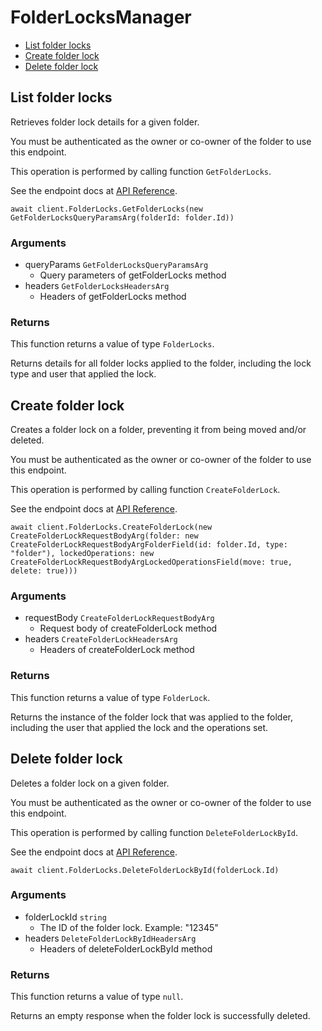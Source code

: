 # FolderLocksManager


- [List folder locks](#list-folder-locks)
- [Create folder lock](#create-folder-lock)
- [Delete folder lock](#delete-folder-lock)

## List folder locks

Retrieves folder lock details for a given folder.

You must be authenticated as the owner or co-owner of the folder to
use this endpoint.

This operation is performed by calling function `GetFolderLocks`.

See the endpoint docs at
[API Reference](https://developer.box.com/reference/get-folder-locks/).

<!-- sample get_folder_locks -->
```
await client.FolderLocks.GetFolderLocks(new GetFolderLocksQueryParamsArg(folderId: folder.Id))
```

### Arguments

- queryParams `GetFolderLocksQueryParamsArg`
  - Query parameters of getFolderLocks method
- headers `GetFolderLocksHeadersArg`
  - Headers of getFolderLocks method


### Returns

This function returns a value of type `FolderLocks`.

Returns details for all folder locks applied to the folder, including the
lock type and user that applied the lock.


## Create folder lock

Creates a folder lock on a folder, preventing it from being moved and/or
deleted.

You must be authenticated as the owner or co-owner of the folder to
use this endpoint.

This operation is performed by calling function `CreateFolderLock`.

See the endpoint docs at
[API Reference](https://developer.box.com/reference/post-folder-locks/).

<!-- sample post_folder_locks -->
```
await client.FolderLocks.CreateFolderLock(new CreateFolderLockRequestBodyArg(folder: new CreateFolderLockRequestBodyArgFolderField(id: folder.Id, type: "folder"), lockedOperations: new CreateFolderLockRequestBodyArgLockedOperationsField(move: true, delete: true)))
```

### Arguments

- requestBody `CreateFolderLockRequestBodyArg`
  - Request body of createFolderLock method
- headers `CreateFolderLockHeadersArg`
  - Headers of createFolderLock method


### Returns

This function returns a value of type `FolderLock`.

Returns the instance of the folder lock that was applied to the folder,
including the user that applied the lock and the operations set.


## Delete folder lock

Deletes a folder lock on a given folder.

You must be authenticated as the owner or co-owner of the folder to
use this endpoint.

This operation is performed by calling function `DeleteFolderLockById`.

See the endpoint docs at
[API Reference](https://developer.box.com/reference/delete-folder-locks-id/).

<!-- sample delete_folder_locks_id -->
```
await client.FolderLocks.DeleteFolderLockById(folderLock.Id)
```

### Arguments

- folderLockId `string`
  - The ID of the folder lock. Example: "12345"
- headers `DeleteFolderLockByIdHeadersArg`
  - Headers of deleteFolderLockById method


### Returns

This function returns a value of type `null`.

Returns an empty response when the folder lock is successfully deleted.


